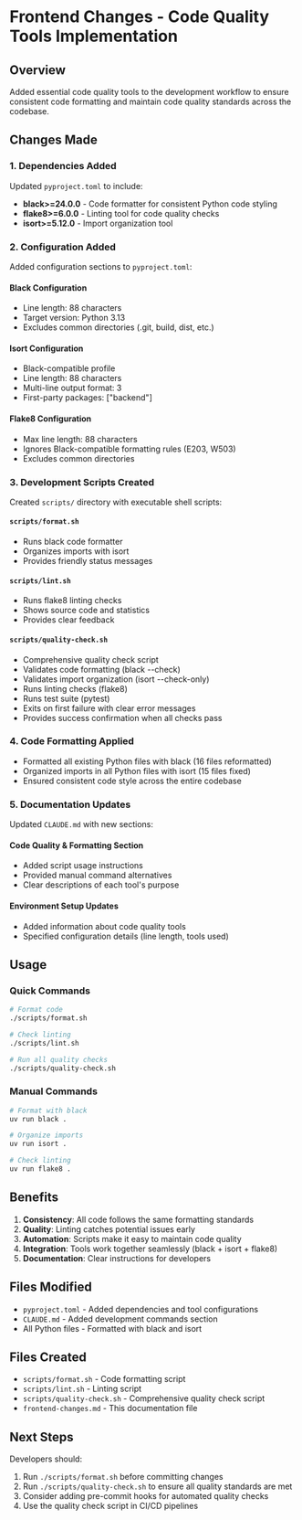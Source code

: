 # Frontend Changes - Code Quality Tools Implementation

## Overview
Added essential code quality tools to the development workflow to ensure consistent code formatting and maintain code quality standards across the codebase.

## Changes Made

### 1. Dependencies Added
Updated `pyproject.toml` to include:
- **black>=24.0.0** - Code formatter for consistent Python code styling
- **flake8>=6.0.0** - Linting tool for code quality checks
- **isort>=5.12.0** - Import organization tool

### 2. Configuration Added
Added configuration sections to `pyproject.toml`:

#### Black Configuration
- Line length: 88 characters
- Target version: Python 3.13
- Excludes common directories (.git, build, dist, etc.)

#### Isort Configuration
- Black-compatible profile
- Line length: 88 characters
- Multi-line output format: 3
- First-party packages: ["backend"]

#### Flake8 Configuration
- Max line length: 88 characters
- Ignores Black-compatible formatting rules (E203, W503)
- Excludes common directories

### 3. Development Scripts Created
Created `scripts/` directory with executable shell scripts:

#### `scripts/format.sh`
- Runs black code formatter
- Organizes imports with isort
- Provides friendly status messages

#### `scripts/lint.sh`
- Runs flake8 linting checks
- Shows source code and statistics
- Provides clear feedback

#### `scripts/quality-check.sh`
- Comprehensive quality check script
- Validates code formatting (black --check)
- Validates import organization (isort --check-only)
- Runs linting checks (flake8)
- Runs test suite (pytest)
- Exits on first failure with clear error messages
- Provides success confirmation when all checks pass

### 4. Code Formatting Applied
- Formatted all existing Python files with black (16 files reformatted)
- Organized imports in all Python files with isort (15 files fixed)
- Ensured consistent code style across the entire codebase

### 5. Documentation Updates
Updated `CLAUDE.md` with new sections:

#### Code Quality & Formatting Section
- Added script usage instructions
- Provided manual command alternatives
- Clear descriptions of each tool's purpose

#### Environment Setup Updates
- Added information about code quality tools
- Specified configuration details (line length, tools used)

## Usage

### Quick Commands
```bash
# Format code
./scripts/format.sh

# Check linting
./scripts/lint.sh

# Run all quality checks
./scripts/quality-check.sh
```

### Manual Commands
```bash
# Format with black
uv run black .

# Organize imports
uv run isort .

# Check linting
uv run flake8 .
```

## Benefits

1. **Consistency**: All code follows the same formatting standards
2. **Quality**: Linting catches potential issues early
3. **Automation**: Scripts make it easy to maintain code quality
4. **Integration**: Tools work together seamlessly (black + isort + flake8)
5. **Documentation**: Clear instructions for developers

## Files Modified

- `pyproject.toml` - Added dependencies and tool configurations
- `CLAUDE.md` - Added development commands section
- All Python files - Formatted with black and isort

## Files Created

- `scripts/format.sh` - Code formatting script
- `scripts/lint.sh` - Linting script  
- `scripts/quality-check.sh` - Comprehensive quality check script
- `frontend-changes.md` - This documentation file

## Next Steps

Developers should:
1. Run `./scripts/format.sh` before committing changes
2. Run `./scripts/quality-check.sh` to ensure all quality standards are met
3. Consider adding pre-commit hooks for automated quality checks
4. Use the quality check script in CI/CD pipelines